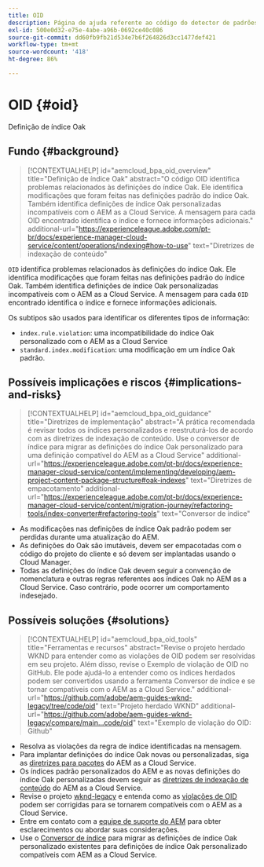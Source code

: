 ```yaml
---
title: OID
description: Página de ajuda referente ao código do detector de padrões.
exl-id: 500e0d32-e75e-4abe-a96b-0692ce40c086
source-git-commit: dd60fb9fb21d534e7b6f264826d3cc1477def421
workflow-type: tm+mt
source-wordcount: '418'
ht-degree: 86%

---
```


# OID {#oid}

Definição de índice Oak

## Fundo {#background}

>[!CONTEXTUALHELP]
>id="aemcloud_bpa_oid_overview"
>title="Definição de índice Oak"
>abstract="O código OID identifica problemas relacionados às definições do índice Oak. Ele identifica modificações que foram feitas nas definições padrão do índice Oak. Também identifica definições de índice Oak personalizadas incompatíveis com o AEM as a Cloud Service. A mensagem para cada OID encontrado identifica o índice e fornece informações adicionais."
>additional-url="https://experienceleague.adobe.com/pt-br/docs/experience-manager-cloud-service/content/operations/indexing#how-to-use" text="Diretrizes de indexação de conteúdo"

`OID` identifica problemas relacionados às definições do índice Oak. Ele identifica modificações que foram feitas nas definições padrão do índice Oak. Também identifica definições de índice Oak personalizadas incompatíveis com o AEM as a Cloud Service. A mensagem para cada `OID` encontrado identifica o índice e fornece informações adicionais.

Os subtipos são usados para identificar os diferentes tipos de informação:

* `index.rule.violation`: uma incompatibilidade do índice Oak personalizado com o AEM as a Cloud Service
* `standard.index.modification`: uma modificação em um índice Oak padrão.

## Possíveis implicações e riscos {#implications-and-risks}

>[!CONTEXTUALHELP]
>id="aemcloud_bpa_oid_guidance"
>title="Diretrizes de implementação"
>abstract="A prática recomendada é revisar todos os índices personalizados e reestruturá-los de acordo com as diretrizes de indexação de conteúdo. Use o conversor de índice para migrar as definições do índice Oak personalizado para uma definição compatível do AEM as a Cloud Service"
>additional-url="https://experienceleague.adobe.com/pt-br/docs/experience-manager-cloud-service/content/implementing/developing/aem-project-content-package-structure#oak-indexes" text="Diretrizes de empacotamento"
>additional-url="https://experienceleague.adobe.com/pt-br/docs/experience-manager-cloud-service/content/migration-journey/refactoring-tools/index-converter#refactoring-tools" text="Conversor de índice"

* As modificações nas definições de índice Oak padrão podem ser perdidas durante uma atualização do AEM.
* As definições do Oak são imutáveis, devem ser empacotadas com o código do projeto do cliente e só devem ser implantadas usando o Cloud Manager.
* Todas as definições do índice Oak devem seguir a convenção de nomenclatura e outras regras referentes aos índices Oak no AEM as a Cloud Service. Caso contrário, pode ocorrer um comportamento indesejado.

## Possíveis soluções {#solutions}

>[!CONTEXTUALHELP]
>id="aemcloud_bpa_oid_tools"
>title="Ferramentas e recursos"
>abstract="Revise o projeto herdado WKND para entender como as violações de OID podem ser resolvidas em seu projeto. Além disso, revise o Exemplo de violação de OID no GitHub. Ele pode ajudá-lo a entender como os índices herdados podem ser convertidos usando a ferramenta Conversor de índice e se tornar compatíveis com o AEM as a Cloud Service."
>additional-url="https://github.com/adobe/aem-guides-wknd-legacy/tree/code/oid" text="Projeto herdado WKND"
>additional-url="https://github.com/adobe/aem-guides-wknd-legacy/compare/main...code/oid" text="Exemplo de violação do OID: Github"

* Resolva as violações da regra de índice identificadas na mensagem.
* Para implantar definições do índice Oak novas ou personalizadas, siga as [diretrizes para pacotes](https://experienceleague.adobe.com/pt-br/docs/experience-manager-cloud-service/content/implementing/developing/aem-project-content-package-structure) do AEM as a Cloud Service.
* Os índices padrão personalizados do AEM e as novas definições do índice Oak personalizadas devem seguir as [diretrizes de indexação de conteúdo](https://experienceleague.adobe.com/pt-br/docs/experience-manager-cloud-service/content/operations/indexing#preparing-the-new-index-definition) do AEM as a Cloud Service.
* Revise o projeto [wknd-legacy](https://github.com/adobe/aem-guides-wknd-legacy/tree/code/oid) e entenda como as [violações de OID](https://github.com/adobe/aem-guides-wknd-legacy/compare/main...code/oid) podem ser corrigidas para se tornarem compatíveis com o AEM as a Cloud Service.
* Entre em contato com a [equipe de suporte do AEM](https://helpx.adobe.com/br/enterprise/using/support-for-experience-cloud.html) para obter esclarecimentos ou abordar suas considerações.
* Use o [Conversor de índice](https://experienceleague.adobe.com/pt-br/docs/experience-manager-cloud-service/content/migration-journey/refactoring-tools/index-converter#refactoring-tools) para migrar as definições de índice Oak personalizado existentes para definições de índice Oak personalizado compatíveis com AEM as a Cloud Service.
